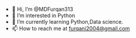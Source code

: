 - 👋 Hi, I’m @MDFurqan313
- 👀 I’m interested in Python
- 🌱 I’m currently learning Python,Data science.
- 📫 How to reach me at furqani2004@gmail.com

<!---
MDFurqan313/MDFurqan313 is a ✨ special ✨ repository because its `README.md` (this file) appears on your GitHub profile.
You can click the Preview link to take a look at your changes.
--->
